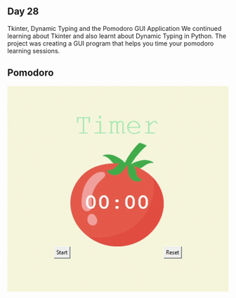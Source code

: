 ## Day 28

Tkinter, Dynamic Typing and the Pomodoro GUI Application
We continued learning about Tkinter and also learnt about Dynamic Typing in Python. 
The project was creating a GUI program that helps you time your pomodoro learning sessions.

## Pomodoro

![Pomodoro](pomodoro.gif)